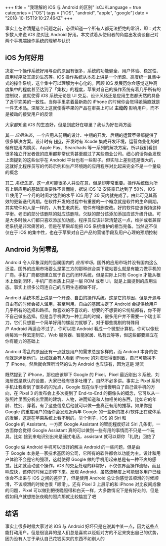 +++
title = "我理解的 iOS 与 Android 的区别"
isCJKLanguage = true
categories = ["OS"]
tags = ["iOS", "android", "apple", "google"]
date = "2018-10-15T19:10:27.464Z"
+++

事实上在讲清楚这个问题之前，必须知道一个所有人都无法拒绝的常识，即：对大多数人来说 iOS 绝对比 Android 好用。本文试着从使用者的角度出发谈谈自己对两个手机端操作系统的理解与认识

## iOS 为何好用

决定一个操作系统好用与否的原因有很多，系统的功能健全、用户体验、稳定性、应用程序及其周边生态等。iOS 操作系统从本质上讲是一个闭源、高度统一且集中式的操作系统，这个集中可以理解为中心化的。回顾 iOS 发展历你会感觉这种高度集中的程度甚至达到了「集权」的程度，苹果对自己的操作系统有着几乎所有的控制权，这就使得 iOS 系统无论是 UI 交互、设计风格还是应用生态都天然的具备了近乎完美的一致性。当你手里拿着最新款的 iPhone 的时候你会觉得她简直就是一件艺术品。深层次上这就使得苹果的产品在审美上可以 **主动的** 影响用户，而不是被动的接受用户的反馈

大家都知道 iOS 的生态好，但是到底好在哪里？我认为好在两方面

其一 *应用生态*，一个应用从前期的设计、中期的开发、后期的运营苹果都提供了很多解决方案。设计时有 [HIG](https://developer.apple.com/design/human-interface-guidelines/ "human-interface-guidelines")，开发时有 Xcode 集成开发环境，运营商业化的时候有应用内购买、Apple Pay、Searchads 等一系列的解决方案，所以我们看到很多独立开发者做的应用都非常优秀甚至超过了某些商业公司。细心的话你会发现上面提到的这些似乎在 Android 平台也有一些影子。但实际上差别还是很大的，这就好比程序员写的代码示例和生产环境跑的应用程序对比起来完全不是一个量级的概念

其二 *系统生态*，这一点可能很多人并没在意，但是却非常重要。操作系统做为所有上层应用的基础其重要性不言而喻，据说 iOS 12 安装率已达到了 50%，iOS 11 使用了一个月的时间才达到的水平 iOS 用了 20 天内就完成了。由此可见其高效的更新迭代周期。在软件开发的过程中有重要的一个概念就是软件的生命周期。其实软件和人是一样的，人有生老病死，软件有增删查改。好的软件应该保持这种平衡。老旧的部分该删除的就应该删除，欠缺的部分该添加添加应该升级升级。可是大多时候人们都只喜欢添加加功能。程序员应该非常清楚这一点，维护或者兼容老系统是非常痛苦的，但是在苹果却能把 iOS 系统维护的相当完备。当然这不仅仅在于 iOS 的集中性，也在于苹果对自己产品的营销手段及用户心理的预期控制

## Android 为何零乱

Android 令人印象深刻的当属国内的 *应用市场*，国外的应用市场并没有国内这么泛滥，国外的应用市场要么是第三方的那种综合类下载站要么就是有能力做手机的厂商。手机厂商都想建立属于自己的闭环系统，但是实际上只有 Google 才能从根本上做到闭环，手机厂商本质上只是一层 ROM 或者 UI，就是上面提到的应用生态。事实上很多公司连自己的应用生态都做不好。

Android 系统本质上讲是一个开源、自由的操作系统。这是它的基因，但是开源与自由有的时候会被人滥用，甚至利用。自由的基因决定了 Android 会提供给用户几乎所有的选择和路径。你喜欢的不喜欢的、想要的不想要的它统统都有，你不得不自己做出选择。但是当手机做为一种工具的时候，很多用户并不需要一个瑞士军刀，它们只想要一个简单好用的螺丝刀就够了。对于那些挑剔的特殊用户 Android 再适合不过了，你可以把 Android 看成一个微型计算机，你可以像玩树莓派一样去定制它，Web 服务器、智能家居、私有云等等，但这些都要建立在你有能力的基础上

Android 零乱的原因还有一点就是用户的需求总是多样的，而 Andoird 本身的使命就是满足他们。比如就会有人看到 iPhone 的刘海觉得很别致，自己可能换不了 iPhone，然后就会理所当然的认为 Android 也应该有，因为这是 潮流

既然提到了 iPhone，那也应该聊下 Google 的 Pixel。Pixel 最近刚出 3 系统，刘海居然是默认的设置，大家已经有很多吐槽了。自然不必多讲。事实上 Pixel 系列手机让我看到了很多的闪光点，Google 现在似乎也慢慢明白了自己做手机的方向，在 Pixel 3 的发布会上多次提到了 End-to-End 的摄像头的概念，它可以从一张照片里面分析出里面的建筑、人物，进而知道和人物相关的东西，比如它的年龄、性别、穿着。有了这些信息后他就可以做一些真正有用的推荐。如果你是 Google 的重度用户的话你会发现近两年 Google 的一些新的技术/软件正在成体系的发展，这是在苹果系统上看不到的。举个例子，iOS 的 Siri 和 Google 的 Assistant。一方面 Google Assistant 的智能程度好过 Siri 几条街，一方面你会觉得 Google Assistant 真的可以做到一些有用的事情而不只是一个玩具。比如 接到来电识别出来是骚扰电话，assistant 就可以帮你「礼貌」回绝了

 Google 做 Android 手机可以很好的解决 Android 的一些问题，但是由于 Google 本身是一家技术基因的公司，它所有的软件都会以功能为主。设计和用户体验不会是它的强项，这就使得 Google 做的手机用起来总是有一种不爽的感觉。比如就滚动这个操作，iOS 的交互处理的非常好，不仅仅界面操作流畅，而且响应快，该停的时候立即停下来。反观 Android，虽然流畅度上可能很多用户已经体会不出来与 iOS 之间的差异了，但是使用 Android 总让你感觉该顺滑的时候顺滑，不该顺滑的时候也很「顺滑」。还有 Pixel 3 上展示的和 iPhone 对比夜间成像的问题，Pixel 可以做到把夜晚照得和白天一样，大多数情况下是有好处的，但是假如用户就想拍张夜晚的照片那就比较尴尬了吧

## 结语

事实上很多时候大家讨论 iOS 与 Android 好坏只是在说其中某一点，因为这些点能打动用户。但是很诡异的是人们总是喜欢以贬低对方的不足来突出自己的优势，因为没有人甘于承认自己花钱买来的东西不如别人的
